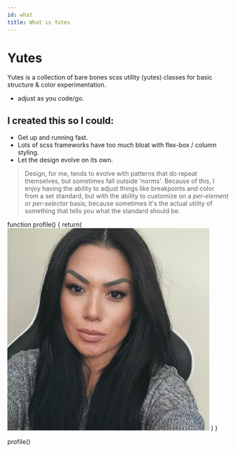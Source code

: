 ```yaml
---
id: what
title: What is Yutes
---
```


# Yutes

Yutes is a collection of bare bones scss utility (yutes) classes for basic structure & color experimentation.

- adjust as you code/go.

## I created this so I could:

- Get up and running fast.
- Lots of scss frameworks have too much bloat with flex-box / column styling.
- Let the design evolve on its own.

> Design, for me, tends to evolve with patterns that do repeat themselves, but sometimes fall outside 'norms'. Because of this, I enjoy having the ability to adjust things like breakpoints and color from a set standard, but with the ability to customize on a _per-element_ or _per-selector_ basis; because sometimes it's the actual utility of something that tells you what the standard should be.
> 


function profile() {
    return(
        <img src="../static/img/ria.jpeg" />
    )
}

profile()



